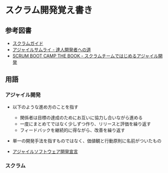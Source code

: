 # スクラム開発覚え書き

## 参考図書

- [スクラムガイド](https://www.scrumguides.org/docs/scrumguide/v2020/2020-Scrum-Guide-Japanese.pdf)
- [アジャイルサムライ - 達人開発者への道](https://shop.ohmsha.co.jp/shopdetail/000000001901/)
- [SCRUM BOOT CAMP THE BOOK - スクラムチームではじめるアジャイル開発](https://www.shoeisha.co.jp/book/detail/9784798167282)

## 用語

### アジャイル開発

- 以下のような進め方のことを指す
  - 関係者は目標の達成のためにお互いに協力し合いながら進める
  - 一度にまとめてではなく少しずつ作り、リリースと評価を繰り返す
  - フィードバックを継続的に得ながら、改善を繰り返す
- 単一の開発手法を指すものではなく、価値観と行動原則に名前がついたもの

- [アジャイルソフトウェア開発宣言](https://agilemanifesto.org/iso/ja/manifesto.html)

### スクラム

